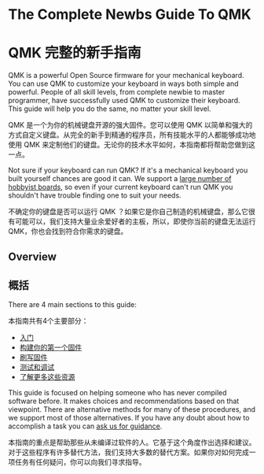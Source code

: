 # The Complete Newbs Guide To QMK
# QMK 完整的新手指南

QMK is a powerful Open Source firmware for your mechanical keyboard. You can use QMK to customize your keyboard in ways both simple and powerful. People of all skill levels, from complete newbie to master programmer, have successfully used QMK to customize their keyboard. This guide will help you do the same, no matter your skill level.

QMK 是一个为你的机械键盘开源的强大固件。您可以使用 QMK 以简单和强大的方式自定义键盘。从完全的新手到精通的程序员，所有技能水平的人都能够成功地使用 QMK 来定制他们的键盘。无论你的技术水平如何，本指南都将帮助您做到这一点。

Not sure if your keyboard can run QMK? If it's a mechanical keyboard you built yourself chances are good it can. We support a [large number of hobbyist boards](http://qmk.fm/keyboards/), so even if your current keyboard can't run QMK you shouldn't have trouble finding one to suit your needs.

不确定你的键盘是否可以运行 QMK ？如果它是你自己制造的机械键盘，那么它很有可能可以，我们支持大量业余爱好者的主板，所以，即使你当前的键盘无法运行 QMK，你也会找到符合你需求的键盘。

## Overview
## 概括

There are 4 main sections to this guide:

本指南共有4个主要部分：

* [入门](newbs_getting_started.md)
* [构建你的第一个固件](newbs_building_firmware.md)
* [刷写固件](newbs_flashing.md)
* [测试和调试](newbs_testing_debugging.md)
* [了解更多这些资源](newbs_learn_more_resources.md)

This guide is focused on helping someone who has never compiled software before. It makes choices and recommendations based on that viewpoint. There are alternative methods for many of these procedures, and we support most of those alternatives. If you have any doubt about how to accomplish a task you can [ask us for guidance](getting_started_getting_help.md).

本指南的重点是帮助那些从未编译过软件的人。它基于这个角度作出选择和建议。对于这些程序有许多替代方法，我们支持大多数的替代方案。如果你对如何完成一项任务有任何疑问，你可以向我们寻求指导。
